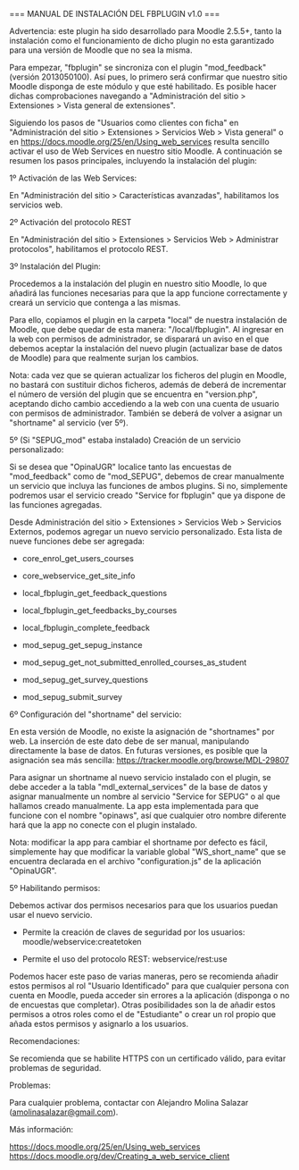 === MANUAL DE INSTALACIÓN DEL FBPLUGIN v1.0 ===

Advertencia: este plugin ha sido desarrollado para Moodle 2.5.5+, tanto la instalación como el funcionamiento de dicho plugin
no esta garantizado para una versión de Moodle que no sea la misma.

Para empezar, "fbplugin" se sincroniza con el plugin "mod_feedback" (versión 2013050100). Así pues, lo primero será confirmar que nuestro sitio Moodle disponga de este módulo y que esté habilitado. Es posible hacer dichas comprobaciones navegando a "Administración del sitio > Extensiones > Vista general de extensiones".

Siguiendo los pasos de "Usuarios como clientes con ficha" en "Administración del sitio > Extensiones > Servicios Web > Vista general" o en https://docs.moodle.org/25/en/Using_web_services resulta sencillo activar el uso de Web Services en nuestro sitio Moodle. A continuación se resumen los pasos principales, incluyendo la instalación del plugin:

1º Activación de las Web Services:

En "Administración del sitio > Características avanzadas", habilitamos los servicios web.

2º Activación del protocolo REST

En "Administración del sitio > Extensiones > Servicios Web > Administrar protocolos", habilitamos el protocolo REST.

3º Instalación del Plugin:

Procedemos a la instalación del plugin en nuestro sitio Moodle, lo que añadirá las funciones necesarias para que la app
funcione correctamente y creará un servicio que contenga a las mismas.

Para ello, copiamos el plugin en la carpeta "local" de nuestra instalación de Moodle, que debe quedar de esta manera: "/local/fbplugin".
Al ingresar en la web con permisos de administrador, se disparará un aviso en el que debemos aceptar la instalación del nuevo plugin (actualizar base de datos de Moodle) para que realmente surjan los cambios.

Nota: cada vez que se quieran actualizar los ficheros del plugin en Moodle, no bastará con sustituir dichos ficheros, además de deberá de incrementar el número de versión del plugin que se encuentra en "version.php", aceptando dicho cambio accediendo a la web con una cuenta de usuario con permisos de administrador. También se deberá de volver a asignar un "shortname" al servicio (ver 5º).

5º (Si "SEPUG_mod" estaba instalado) Creación de un servicio personalizado:

Si se desea que "OpinaUGR" localice tanto las encuestas de "mod_feedback" como de "mod_SEPUG", debemos de crear manualmente un servicio que incluya las funciones de ambos plugins. Si no, simplemente podremos usar el servicio creado "Service for fbplugin" que ya dispone de las funciones agregadas.

Desde Administración del sitio > Extensiones > Servicios Web > Servicios Externos, podemos agregar un nuevo servicio personalizado. Esta lista de nueve funciones debe ser agregada:

- core_enrol_get_users_courses	

- core_webservice_get_site_info	

- local_fbplugin_get_feedback_questions	

- local_fbplugin_get_feedbacks_by_courses	

- local_fbplugin_complete_feedback	

- mod_sepug_get_sepug_instance	

- mod_sepug_get_not_submitted_enrolled_courses_as_student	

- mod_sepug_get_survey_questions	

- mod_sepug_submit_survey

6º Configuración del "shortname" del servicio:

En esta versión de Moodle, no existe la asignación de "shortnames" por web. La inserción de este dato debe de ser manual, manipulando directamente la base de datos. En futuras versiones, es posible que la asignación sea más sencilla: https://tracker.moodle.org/browse/MDL-29807

Para asignar un shortname al nuevo servicio instalado con el plugin, se debe acceder a la tabla "mdl_external_services"
de la base de datos y asignar manualmente un nombre al servicio "Service for SEPUG" o al que hallamos creado manualmente. La app esta implementada para que funcione con el nombre "opinaws", así que cualquier otro nombre diferente hará que la app no conecte con el plugin instalado.

Nota: modificar la app para cambiar el shortname por defecto es fácil, simplemente hay que modificar la variable global "WS_short_name"
que se encuentra declarada en el archivo "configuration.js" de la aplicación "OpinaUGR".

5º Habilitando permisos:

Debemos activar dos permisos necesarios para que los usuarios puedan usar el nuevo servicio.

- Permite la creación de claves de seguridad por los usuarios: moodle/webservice:createtoken

- Permite el uso del protocolo REST: webservice/rest:use

Podemos hacer este paso de varias maneras, pero se recomienda añadir estos permisos al rol "Usuario Identificado" para que cualquier persona con cuenta en Moodle, pueda acceder sin errores a la aplicación (disponga o no de encuestas que completar). Otras posibilidades son la de añadir estos permisos a otros roles como el de "Estudiante" o crear un rol propio que añada estos permisos y asignarlo a los usuarios.

Recomendaciones:

Se recomienda que se habilite HTTPS con un certificado válido, para evitar problemas de seguridad.

Problemas:

Para cualquier problema, contactar con Alejandro Molina Salazar (amolinasalazar@gmail.com).

Más información:

https://docs.moodle.org/25/en/Using_web_services
https://docs.moodle.org/dev/Creating_a_web_service_client
